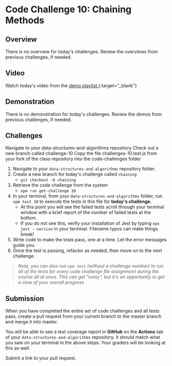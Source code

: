 # Code Challenge 10: Chaining Methods

## Overview

There is no overview for today's challenges. Review the overviews from previous challenges, if needed.

## Video

Watch today's video from the [demo playlist.](https://www.youtube.com/playlist?list=PLVngfM2hsbi-L6G8qlWd8RyRbuTamHt3k){:target="_blank"}

## Demonstration

There is no demonstration for today's challenges. Review the demos from previous challenges, if needed.

## Challenges

Navigate to your data-structures-and-algorithms repository
Check out a new branch called challenge-10
Copy the file challenges-10.test.js from your fork of the class repository into the code-challenges folder

1. Navigate to your `data-structures-and-algorithms` repository folder.
1. Create a new branch for today's challenge called `chaining`
   - `git checkout -b chaining`
1. Retrieve the code challenge from the system
   - `npm run get-challenge 10`
1. In your terminal, from your `data-structures-and-algorithms` folder, run `npm test 10` to execute the tests in this file for **today's challenge.**
   - At this point you will see the failed tests scroll through your terminal window with a brief report of the number of failed tests at the bottom.
   - If you do not see this, verify your installation of Jest by typing `npx jest --version` in your terminal. Filename typos can make things break!
1. Write code to make the tests pass, one at a time. Let the error messages guide you.
1. Once the test is passing, refactor as needed, then move on to the next challenge.

> *Note, you can also run `npm test` (without a challenge number) to run all of the tests for every code challenge file assignment during the course all at once. This can get "noisy", but it's an opportunity to get a view of your overall progress*

## Submission

When you have completed the entire set of code challenges and all tests pass, create a pull request from your current branch to the master branch and merge it into master.

You will be able to see a test coverage report in **GitHub** on the **Actions** tab of your `data-structures-and-algorithms` repository. It should match what you saw on your terminal in the above steps. Your graders will be looking at this as well.

Submit a link to your pull request.

